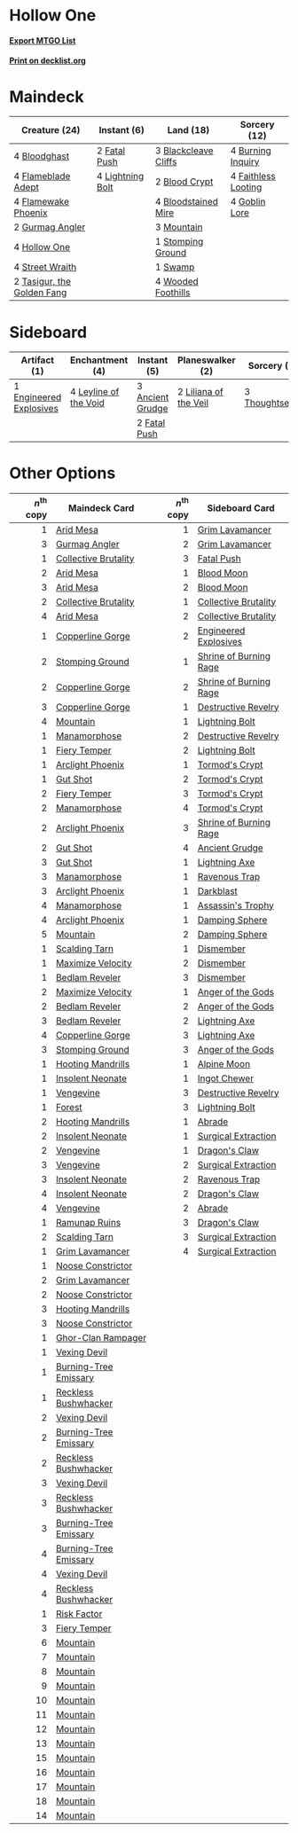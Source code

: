 # Hollow One

#### [Export MTGO List](../collection/Hollow%20One/Hollow%20One.txt)
#### [Print on decklist.org](http://decklist.org/?deckmain=3%09Blackcleave%20Cliffs%0A2%09Blood%20Crypt%0A4%09Bloodghast%0A4%09Bloodstained%20Mire%0A4%09Burning%20Inquiry%0A4%09Faithless%20Looting%0A2%09Fatal%20Push%0A4%09Flameblade%20Adept%0A4%09Flamewake%20Phoenix%0A4%09Goblin%20Lore%0A2%09Gurmag%20Angler%0A4%09Hollow%20One%0A4%09Lightning%20Bolt%0A3%09Mountain%0A1%09Stomping%20Ground%0A4%09Street%20Wraith%0A1%09Swamp%0A2%09Tasigur,%20the%20Golden%20Fang%0A4%09Wooded%20Foothills&deckside=3%09Ancient%20Grudge%0A1%09Engineered%20Explosives%0A2%09Fatal%20Push%0A4%09Leyline%20of%20the%20Void%0A2%09Liliana%20of%20the%20Veil%0A3%09Thoughtseize)
# Maindeck

|                                            Creature (24)                                            |                                        Instant (6)                                        |                                           Land (18)                                           |                                         Sorcery (12)                                         |
|-----------------------------------------------------------------------------------------------------|-------------------------------------------------------------------------------------------|-----------------------------------------------------------------------------------------------|----------------------------------------------------------------------------------------------|
|4 [Bloodghast](http://gatherer.wizards.com/Pages/Card/Details.aspx?multiverseid=438648)              |2 [Fatal Push](http://gatherer.wizards.com/Pages/Card/Details.aspx?multiverseid=423724)    |3 [Blackcleave Cliffs](http://gatherer.wizards.com/Pages/Card/Details.aspx?multiverseid=209401)|4 [Burning Inquiry](http://gatherer.wizards.com/Pages/Card/Details.aspx?multiverseid=191096)  |
|4 [Flameblade Adept](http://gatherer.wizards.com/Pages/Card/Details.aspx?multiverseid=426833)        |4 [Lightning Bolt](http://gatherer.wizards.com/Pages/Card/Details.aspx?multiverseid=234704)|2 [Blood Crypt](http://gatherer.wizards.com/Pages/Card/Details.aspx?multiverseid=405093)       |4 [Faithless Looting](http://gatherer.wizards.com/Pages/Card/Details.aspx?multiverseid=413670)|
|4 [Flamewake Phoenix](http://gatherer.wizards.com/Pages/Card/Details.aspx?multiverseid=391834)       |                                                                                           |4 [Bloodstained Mire](http://gatherer.wizards.com/Pages/Card/Details.aspx?multiverseid=405094) |4 [Goblin Lore](http://gatherer.wizards.com/Pages/Card/Details.aspx?multiverseid=6602)        |
|2 [Gurmag Angler](http://gatherer.wizards.com/Pages/Card/Details.aspx?multiverseid=391850)           |                                                                                           |3 [Mountain](http://gatherer.wizards.com/Pages/Card/Details.aspx?multiverseid=439604)          |                                                                                              |
|4 [Hollow One](http://gatherer.wizards.com/Pages/Card/Details.aspx?multiverseid=430852)              |                                                                                           |1 [Stomping Ground](http://gatherer.wizards.com/Pages/Card/Details.aspx?multiverseid=405110)   |                                                                                              |
|4 [Street Wraith](http://gatherer.wizards.com/Pages/Card/Details.aspx?multiverseid=370428)           |                                                                                           |1 [Swamp](http://gatherer.wizards.com/Pages/Card/Details.aspx?multiverseid=439603)             |                                                                                              |
|2 [Tasigur, the Golden Fang](http://gatherer.wizards.com/Pages/Card/Details.aspx?multiverseid=391937)|                                                                                           |4 [Wooded Foothills](http://gatherer.wizards.com/Pages/Card/Details.aspx?multiverseid=405116)  |                                                                                              |


# Sideboard

|                                           Artifact (1)                                           |                                        Enchantment (4)                                         |                                        Instant (5)                                        |                                        Planeswalker (2)                                        |                                       Sorcery (3)                                       |
|--------------------------------------------------------------------------------------------------|------------------------------------------------------------------------------------------------|-------------------------------------------------------------------------------------------|------------------------------------------------------------------------------------------------|-----------------------------------------------------------------------------------------|
|1 [Engineered Explosives](http://gatherer.wizards.com/Pages/Card/Details.aspx?multiverseid=370549)|4 [Leyline of the Void](http://gatherer.wizards.com/Pages/Card/Details.aspx?multiverseid=205013)|3 [Ancient Grudge](http://gatherer.wizards.com/Pages/Card/Details.aspx?multiverseid=425913)|2 [Liliana of the Veil](http://gatherer.wizards.com/Pages/Card/Details.aspx?multiverseid=425901)|3 [Thoughtseize](http://gatherer.wizards.com/Pages/Card/Details.aspx?multiverseid=438676)|
|                                                                                                  |                                                                                                |2 [Fatal Push](http://gatherer.wizards.com/Pages/Card/Details.aspx?multiverseid=423724)    |                                                                                                |                                                                                         |


# Other Options

|*n*<sup>th</sup> copy|                                         Maindeck Card                                          |*n*<sup>th</sup> copy|                                         Sideboard Card                                          |
|--------------------:|------------------------------------------------------------------------------------------------|--------------------:|-------------------------------------------------------------------------------------------------|
|                    1|[Arid Mesa](http://gatherer.wizards.com/Pages/Card/Details.aspx?multiverseid=426054)            |                    1|[Grim Lavamancer](http://gatherer.wizards.com/Pages/Card/Details.aspx?multiverseid=234706)       |
|                    3|[Gurmag Angler](http://gatherer.wizards.com/Pages/Card/Details.aspx?multiverseid=391850)        |                    2|[Grim Lavamancer](http://gatherer.wizards.com/Pages/Card/Details.aspx?multiverseid=234706)       |
|                    1|[Collective Brutality](http://gatherer.wizards.com/Pages/Card/Details.aspx?multiverseid=414380) |                    3|[Fatal Push](http://gatherer.wizards.com/Pages/Card/Details.aspx?multiverseid=423724)            |
|                    2|[Arid Mesa](http://gatherer.wizards.com/Pages/Card/Details.aspx?multiverseid=426054)            |                    1|[Blood Moon](http://gatherer.wizards.com/Pages/Card/Details.aspx?multiverseid=370419)            |
|                    3|[Arid Mesa](http://gatherer.wizards.com/Pages/Card/Details.aspx?multiverseid=426054)            |                    2|[Blood Moon](http://gatherer.wizards.com/Pages/Card/Details.aspx?multiverseid=370419)            |
|                    2|[Collective Brutality](http://gatherer.wizards.com/Pages/Card/Details.aspx?multiverseid=414380) |                    1|[Collective Brutality](http://gatherer.wizards.com/Pages/Card/Details.aspx?multiverseid=414380)  |
|                    4|[Arid Mesa](http://gatherer.wizards.com/Pages/Card/Details.aspx?multiverseid=426054)            |                    2|[Collective Brutality](http://gatherer.wizards.com/Pages/Card/Details.aspx?multiverseid=414380)  |
|                    1|[Copperline Gorge](http://gatherer.wizards.com/Pages/Card/Details.aspx?multiverseid=209408)     |                    2|[Engineered Explosives](http://gatherer.wizards.com/Pages/Card/Details.aspx?multiverseid=370549) |
|                    2|[Stomping Ground](http://gatherer.wizards.com/Pages/Card/Details.aspx?multiverseid=405110)      |                    1|[Shrine of Burning Rage](http://gatherer.wizards.com/Pages/Card/Details.aspx?multiverseid=218018)|
|                    2|[Copperline Gorge](http://gatherer.wizards.com/Pages/Card/Details.aspx?multiverseid=209408)     |                    2|[Shrine of Burning Rage](http://gatherer.wizards.com/Pages/Card/Details.aspx?multiverseid=218018)|
|                    3|[Copperline Gorge](http://gatherer.wizards.com/Pages/Card/Details.aspx?multiverseid=209408)     |                    1|[Destructive Revelry](http://gatherer.wizards.com/Pages/Card/Details.aspx?multiverseid=373351)   |
|                    4|[Mountain](http://gatherer.wizards.com/Pages/Card/Details.aspx?multiverseid=439604)             |                    1|[Lightning Bolt](http://gatherer.wizards.com/Pages/Card/Details.aspx?multiverseid=234704)        |
|                    1|[Manamorphose](http://gatherer.wizards.com/Pages/Card/Details.aspx?multiverseid=370568)         |                    2|[Destructive Revelry](http://gatherer.wizards.com/Pages/Card/Details.aspx?multiverseid=373351)   |
|                    1|[Fiery Temper](http://gatherer.wizards.com/Pages/Card/Details.aspx?multiverseid=108880)         |                    2|[Lightning Bolt](http://gatherer.wizards.com/Pages/Card/Details.aspx?multiverseid=234704)        |
|                    1|[Arclight Phoenix](http://gatherer.wizards.com/Pages/Card/Details.aspx?multiverseid=452841)     |                    1|[Tormod's Crypt](http://gatherer.wizards.com/Pages/Card/Details.aspx?multiverseid=389723)        |
|                    1|[Gut Shot](http://gatherer.wizards.com/Pages/Card/Details.aspx?multiverseid=397673)             |                    2|[Tormod's Crypt](http://gatherer.wizards.com/Pages/Card/Details.aspx?multiverseid=389723)        |
|                    2|[Fiery Temper](http://gatherer.wizards.com/Pages/Card/Details.aspx?multiverseid=108880)         |                    3|[Tormod's Crypt](http://gatherer.wizards.com/Pages/Card/Details.aspx?multiverseid=389723)        |
|                    2|[Manamorphose](http://gatherer.wizards.com/Pages/Card/Details.aspx?multiverseid=370568)         |                    4|[Tormod's Crypt](http://gatherer.wizards.com/Pages/Card/Details.aspx?multiverseid=389723)        |
|                    2|[Arclight Phoenix](http://gatherer.wizards.com/Pages/Card/Details.aspx?multiverseid=452841)     |                    3|[Shrine of Burning Rage](http://gatherer.wizards.com/Pages/Card/Details.aspx?multiverseid=218018)|
|                    2|[Gut Shot](http://gatherer.wizards.com/Pages/Card/Details.aspx?multiverseid=397673)             |                    4|[Ancient Grudge](http://gatherer.wizards.com/Pages/Card/Details.aspx?multiverseid=425913)        |
|                    3|[Gut Shot](http://gatherer.wizards.com/Pages/Card/Details.aspx?multiverseid=397673)             |                    1|[Lightning Axe](http://gatherer.wizards.com/Pages/Card/Details.aspx?multiverseid=113567)         |
|                    3|[Manamorphose](http://gatherer.wizards.com/Pages/Card/Details.aspx?multiverseid=370568)         |                    1|[Ravenous Trap](http://gatherer.wizards.com/Pages/Card/Details.aspx?multiverseid=197537)         |
|                    3|[Arclight Phoenix](http://gatherer.wizards.com/Pages/Card/Details.aspx?multiverseid=452841)     |                    1|[Darkblast](http://gatherer.wizards.com/Pages/Card/Details.aspx?multiverseid=87922)              |
|                    4|[Manamorphose](http://gatherer.wizards.com/Pages/Card/Details.aspx?multiverseid=370568)         |                    1|[Assassin's Trophy](http://gatherer.wizards.com/Pages/Card/Details.aspx?multiverseid=452902)     |
|                    4|[Arclight Phoenix](http://gatherer.wizards.com/Pages/Card/Details.aspx?multiverseid=452841)     |                    1|[Damping Sphere](http://gatherer.wizards.com/Pages/Card/Details.aspx?multiverseid=443101)        |
|                    5|[Mountain](http://gatherer.wizards.com/Pages/Card/Details.aspx?multiverseid=439604)             |                    2|[Damping Sphere](http://gatherer.wizards.com/Pages/Card/Details.aspx?multiverseid=443101)        |
|                    1|[Scalding Tarn](http://gatherer.wizards.com/Pages/Card/Details.aspx?multiverseid=426069)        |                    1|[Dismember](http://gatherer.wizards.com/Pages/Card/Details.aspx?multiverseid=397830)             |
|                    1|[Maximize Velocity](http://gatherer.wizards.com/Pages/Card/Details.aspx?multiverseid=452861)    |                    2|[Dismember](http://gatherer.wizards.com/Pages/Card/Details.aspx?multiverseid=397830)             |
|                    1|[Bedlam Reveler](http://gatherer.wizards.com/Pages/Card/Details.aspx?multiverseid=414415)       |                    3|[Dismember](http://gatherer.wizards.com/Pages/Card/Details.aspx?multiverseid=397830)             |
|                    2|[Maximize Velocity](http://gatherer.wizards.com/Pages/Card/Details.aspx?multiverseid=452861)    |                    1|[Anger of the Gods](http://gatherer.wizards.com/Pages/Card/Details.aspx?multiverseid=438682)     |
|                    2|[Bedlam Reveler](http://gatherer.wizards.com/Pages/Card/Details.aspx?multiverseid=414415)       |                    2|[Anger of the Gods](http://gatherer.wizards.com/Pages/Card/Details.aspx?multiverseid=438682)     |
|                    3|[Bedlam Reveler](http://gatherer.wizards.com/Pages/Card/Details.aspx?multiverseid=414415)       |                    2|[Lightning Axe](http://gatherer.wizards.com/Pages/Card/Details.aspx?multiverseid=113567)         |
|                    4|[Copperline Gorge](http://gatherer.wizards.com/Pages/Card/Details.aspx?multiverseid=209408)     |                    3|[Lightning Axe](http://gatherer.wizards.com/Pages/Card/Details.aspx?multiverseid=113567)         |
|                    3|[Stomping Ground](http://gatherer.wizards.com/Pages/Card/Details.aspx?multiverseid=405110)      |                    3|[Anger of the Gods](http://gatherer.wizards.com/Pages/Card/Details.aspx?multiverseid=438682)     |
|                    1|[Hooting Mandrills](http://gatherer.wizards.com/Pages/Card/Details.aspx?multiverseid=386558)    |                    1|[Alpine Moon](http://gatherer.wizards.com/Pages/Card/Details.aspx?multiverseid=447264)           |
|                    1|[Insolent Neonate](http://gatherer.wizards.com/Pages/Card/Details.aspx?multiverseid=409922)     |                    1|[Ingot Chewer](http://gatherer.wizards.com/Pages/Card/Details.aspx?multiverseid=393845)          |
|                    1|[Vengevine](http://gatherer.wizards.com/Pages/Card/Details.aspx?multiverseid=193556)            |                    3|[Destructive Revelry](http://gatherer.wizards.com/Pages/Card/Details.aspx?multiverseid=373351)   |
|                    1|[Forest](http://gatherer.wizards.com/Pages/Card/Details.aspx?multiverseid=439605)               |                    3|[Lightning Bolt](http://gatherer.wizards.com/Pages/Card/Details.aspx?multiverseid=234704)        |
|                    2|[Hooting Mandrills](http://gatherer.wizards.com/Pages/Card/Details.aspx?multiverseid=386558)    |                    1|[Abrade](http://gatherer.wizards.com/Pages/Card/Details.aspx?multiverseid=430772)                |
|                    2|[Insolent Neonate](http://gatherer.wizards.com/Pages/Card/Details.aspx?multiverseid=409922)     |                    1|[Surgical Extraction](http://gatherer.wizards.com/Pages/Card/Details.aspx?multiverseid=397706)   |
|                    2|[Vengevine](http://gatherer.wizards.com/Pages/Card/Details.aspx?multiverseid=193556)            |                    1|[Dragon's Claw](http://gatherer.wizards.com/Pages/Card/Details.aspx?multiverseid=243481)         |
|                    3|[Vengevine](http://gatherer.wizards.com/Pages/Card/Details.aspx?multiverseid=193556)            |                    2|[Surgical Extraction](http://gatherer.wizards.com/Pages/Card/Details.aspx?multiverseid=397706)   |
|                    3|[Insolent Neonate](http://gatherer.wizards.com/Pages/Card/Details.aspx?multiverseid=409922)     |                    2|[Ravenous Trap](http://gatherer.wizards.com/Pages/Card/Details.aspx?multiverseid=197537)         |
|                    4|[Insolent Neonate](http://gatherer.wizards.com/Pages/Card/Details.aspx?multiverseid=409922)     |                    2|[Dragon's Claw](http://gatherer.wizards.com/Pages/Card/Details.aspx?multiverseid=243481)         |
|                    4|[Vengevine](http://gatherer.wizards.com/Pages/Card/Details.aspx?multiverseid=193556)            |                    2|[Abrade](http://gatherer.wizards.com/Pages/Card/Details.aspx?multiverseid=430772)                |
|                    1|[Ramunap Ruins](http://gatherer.wizards.com/Pages/Card/Details.aspx?multiverseid=430870)        |                    3|[Dragon's Claw](http://gatherer.wizards.com/Pages/Card/Details.aspx?multiverseid=243481)         |
|                    2|[Scalding Tarn](http://gatherer.wizards.com/Pages/Card/Details.aspx?multiverseid=426069)        |                    3|[Surgical Extraction](http://gatherer.wizards.com/Pages/Card/Details.aspx?multiverseid=397706)   |
|                    1|[Grim Lavamancer](http://gatherer.wizards.com/Pages/Card/Details.aspx?multiverseid=234706)      |                    4|[Surgical Extraction](http://gatherer.wizards.com/Pages/Card/Details.aspx?multiverseid=397706)   |
|                    1|[Noose Constrictor](http://gatherer.wizards.com/Pages/Card/Details.aspx?multiverseid=414466)    |                     |                                                                                                 |
|                    2|[Grim Lavamancer](http://gatherer.wizards.com/Pages/Card/Details.aspx?multiverseid=234706)      |                     |                                                                                                 |
|                    2|[Noose Constrictor](http://gatherer.wizards.com/Pages/Card/Details.aspx?multiverseid=414466)    |                     |                                                                                                 |
|                    3|[Hooting Mandrills](http://gatherer.wizards.com/Pages/Card/Details.aspx?multiverseid=386558)    |                     |                                                                                                 |
|                    3|[Noose Constrictor](http://gatherer.wizards.com/Pages/Card/Details.aspx?multiverseid=414466)    |                     |                                                                                                 |
|                    1|[Ghor-Clan Rampager](http://gatherer.wizards.com/Pages/Card/Details.aspx?multiverseid=425990)   |                     |                                                                                                 |
|                    1|[Vexing Devil](http://gatherer.wizards.com/Pages/Card/Details.aspx?multiverseid=278257)         |                     |                                                                                                 |
|                    1|[Burning-Tree Emissary](http://gatherer.wizards.com/Pages/Card/Details.aspx?multiverseid=426032)|                     |                                                                                                 |
|                    1|[Reckless Bushwhacker](http://gatherer.wizards.com/Pages/Card/Details.aspx?multiverseid=407626) |                     |                                                                                                 |
|                    2|[Vexing Devil](http://gatherer.wizards.com/Pages/Card/Details.aspx?multiverseid=278257)         |                     |                                                                                                 |
|                    2|[Burning-Tree Emissary](http://gatherer.wizards.com/Pages/Card/Details.aspx?multiverseid=426032)|                     |                                                                                                 |
|                    2|[Reckless Bushwhacker](http://gatherer.wizards.com/Pages/Card/Details.aspx?multiverseid=407626) |                     |                                                                                                 |
|                    3|[Vexing Devil](http://gatherer.wizards.com/Pages/Card/Details.aspx?multiverseid=278257)         |                     |                                                                                                 |
|                    3|[Reckless Bushwhacker](http://gatherer.wizards.com/Pages/Card/Details.aspx?multiverseid=407626) |                     |                                                                                                 |
|                    3|[Burning-Tree Emissary](http://gatherer.wizards.com/Pages/Card/Details.aspx?multiverseid=426032)|                     |                                                                                                 |
|                    4|[Burning-Tree Emissary](http://gatherer.wizards.com/Pages/Card/Details.aspx?multiverseid=426032)|                     |                                                                                                 |
|                    4|[Vexing Devil](http://gatherer.wizards.com/Pages/Card/Details.aspx?multiverseid=278257)         |                     |                                                                                                 |
|                    4|[Reckless Bushwhacker](http://gatherer.wizards.com/Pages/Card/Details.aspx?multiverseid=407626) |                     |                                                                                                 |
|                    1|[Risk Factor](http://gatherer.wizards.com/Pages/Card/Details.aspx?multiverseid=452863)          |                     |                                                                                                 |
|                    3|[Fiery Temper](http://gatherer.wizards.com/Pages/Card/Details.aspx?multiverseid=108880)         |                     |                                                                                                 |
|                    6|[Mountain](http://gatherer.wizards.com/Pages/Card/Details.aspx?multiverseid=439604)             |                     |                                                                                                 |
|                    7|[Mountain](http://gatherer.wizards.com/Pages/Card/Details.aspx?multiverseid=439604)             |                     |                                                                                                 |
|                    8|[Mountain](http://gatherer.wizards.com/Pages/Card/Details.aspx?multiverseid=439604)             |                     |                                                                                                 |
|                    9|[Mountain](http://gatherer.wizards.com/Pages/Card/Details.aspx?multiverseid=439604)             |                     |                                                                                                 |
|                   10|[Mountain](http://gatherer.wizards.com/Pages/Card/Details.aspx?multiverseid=439604)             |                     |                                                                                                 |
|                   11|[Mountain](http://gatherer.wizards.com/Pages/Card/Details.aspx?multiverseid=439604)             |                     |                                                                                                 |
|                   12|[Mountain](http://gatherer.wizards.com/Pages/Card/Details.aspx?multiverseid=439604)             |                     |                                                                                                 |
|                   13|[Mountain](http://gatherer.wizards.com/Pages/Card/Details.aspx?multiverseid=439604)             |                     |                                                                                                 |
|                   15|[Mountain](http://gatherer.wizards.com/Pages/Card/Details.aspx?multiverseid=439604)             |                     |                                                                                                 |
|                   16|[Mountain](http://gatherer.wizards.com/Pages/Card/Details.aspx?multiverseid=439604)             |                     |                                                                                                 |
|                   17|[Mountain](http://gatherer.wizards.com/Pages/Card/Details.aspx?multiverseid=439604)             |                     |                                                                                                 |
|                   18|[Mountain](http://gatherer.wizards.com/Pages/Card/Details.aspx?multiverseid=439604)             |                     |                                                                                                 |
|                   14|[Mountain](http://gatherer.wizards.com/Pages/Card/Details.aspx?multiverseid=439604)             |                     |                                                                                                 |

